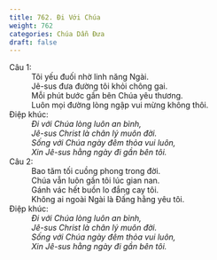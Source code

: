 ```yaml
---
title: 762. Đi Với Chúa
weight: 762
categories: Chúa Dẫn Đưa
draft: false
---
```

<dl><dt>Câu 1:</dt><dd data-verse="1">Tôi yếu đuối nhờ linh năng Ngài. <br/>Jê-sus đưa đường tôi khỏi chông gai. <br/>Mỗi phút bước gần bên Chúa yêu thương. <br/>Luôn mọi đường lòng ngập vui mừng không thôi. </dd><dt>Điệp khúc:</dt><dd data-chorus="1"><em>Đi với Chúa lòng luôn an bình, <br/>Jê-sus Christ là chân lý muôn đời. <br/>Sống với Chúa ngày đêm thỏa vui luôn, <br/>Xin Jê-sus hằng ngày đi gần bên tôi. </em></dd><dt>Câu 2:</dt><dd data-verse="2">Bao tăm tối cuồng phong trong đời. <br/>Chúa vẫn luôn gần tôi lúc gian nan. <br/>Gánh vác hết buồn lo đắng cay tôi. <br/>Không ai ngoài Ngài là Đấng hằng yêu tôi. </dd><dt>Điệp khúc:</dt><dd data-chorus="1"><em>Đi với Chúa lòng luôn an bình, <br/>Jê-sus Christ là chân lý muôn đời. <br/>Sống với Chúa ngày đêm thỏa vui luôn, <br/>Xin Jê-sus hằng ngày đi gần bên tôi. </em></dd></dl>